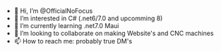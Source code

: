 - 👋 Hi, I’m @OfficialNoFocus
- 👀 I’m interested in C# (.net6/7.0 and upcomming 8)
- 🌱 I’m currently learning .net7.0 Maui
- 💞️ I’m looking to collaborate on making Website's and CNC machines 
- 📫 How to reach me: probably true DM's

<!---
OfficialNoFocus/OfficialNoFocus is a ✨ special ✨ repository because its `README.md` (this file) appears on your GitHub profile.
You can click the Preview link to take a look at your changes.
--->
